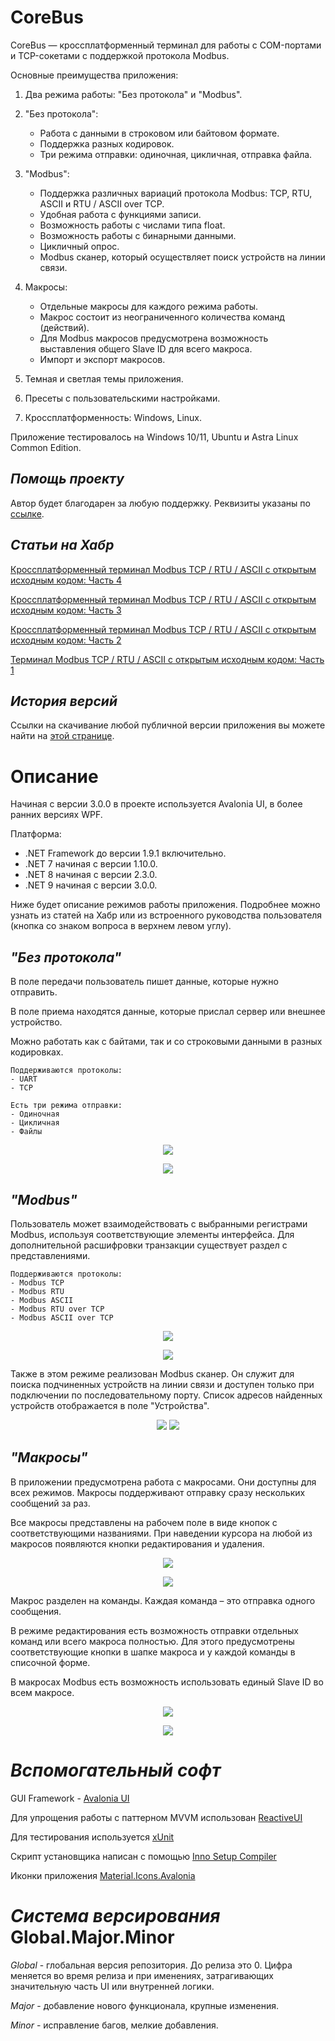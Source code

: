 # CoreBus
CoreBus — кроссплатформенный терминал для работы с COM-портами и TCP-сокетами с поддержкой протокола Modbus.

Основные преимущества приложения:

1. Два режима работы: "Без протокола" и "Modbus".

2. "Без протокола":
   * Работа с данными в строковом или байтовом формате.
   * Поддержка разных кодировок.
   * Три режима отправки: одиночная, цикличная, отправка файла.

3. "Modbus":
   * Поддержка различных вариаций протокола Modbus: TCP, RTU, ASCII и RTU / ASCII over TCP.
   * Удобная работа с функциями записи.
   * Возможность работы с числами типа float.
   * Возможность работы с бинарными данными.
   * Цикличный опрос.
   * Modbus сканер, который осуществляет поиск устройств на линии связи.

5. Макросы:
   * Отдельные макросы для каждого режима работы.
   * Макрос состоит из неограниченного количества команд (действий).
   * Для Modbus макросов предусмотрена возможность выставления общего Slave ID для всего макроса.
   * Импорт и экспорт макросов.

6. Темная и светлая темы приложения.

7. Пресеты с пользовательскими настройками.

8. Кроссплатформенность: Windows, Linux.

Приложение тестировалось на Windows 10/11, Ubuntu и Astra Linux Common Edition.

## *Помощь проекту*
Автор будет благодарен за любую поддержку. Реквизиты указаны по [ссылке](https://andreyabdulkayumov.github.io/TerminalProgram_Website/donate.html).

## *Статьи на Хабр*

[Кроссплатформенный терминал Modbus TCP / RTU / ASCII с открытым исходным кодом: Часть 4](https://habr.com/ru/articles/895692/)

[Кроссплатформенный терминал Modbus TCP / RTU / ASCII с открытым исходным кодом: Часть 3](https://habr.com/ru/articles/871788/)

[Кроссплатформенный терминал Modbus TCP / RTU / ASCII с открытым исходным кодом: Часть 2](https://habr.com/ru/articles/854824/)

[Терминал Modbus TCP / RTU / ASCII с открытым исходным кодом: Часть 1](https://habr.com/ru/articles/795387/)

## *История версий*

Ссылки на скачивание любой публичной версии приложения вы можете найти на [этой странице](https://andreyabdulkayumov.github.io/TerminalProgram_Website/downloads.html).

# Описание
Начиная с версии 3.0.0 в проекте используется Avalonia UI, в более ранних версиях WPF.

Платформа:
- .NET Framework до версии 1.9.1 включительно.
- .NET 7 начиная с версии 1.10.0.
- .NET 8 начиная с версии 2.3.0.
- .NET 9 начиная с версии 3.0.0.

Ниже будет описание режимов работы приложения. Подробнее можно узнать из статей на Хабр или из встроенного руководства пользователя (кнопка со знаком вопроса в верхнем левом углу). 

## *"Без протокола"*
В поле передачи пользователь пишет данные, которые нужно отправить. 

В поле приема находятся данные, которые прислал сервер или внешнее устройство. 


Можно работать как с байтами, так и со строковыми данными в разных кодировках.


	Поддерживаются протоколы: 
	- UART
	- TCP

	Есть три режима отправки: 
	- Одиночная
	- Цикличная
	- Файлы

<p align="center">
  <img src="https://github.com/user-attachments/assets/c9ddfaa7-ddba-48db-8819-dcd7a2bcc9c7"/>
</p>

<p align="center">
  <img src="https://github.com/user-attachments/assets/d6cf386a-efe6-47ea-b405-32be7eddaec0"/>
</p>

## *"Modbus"*
Пользователь может взаимодействовать с выбранными регистрами Modbus, используя соответствующие элементы интерфейса. Для дополнительной расшифровки транзакции существует раздел с представлениями.

	Поддерживаются протоколы: 
	- Modbus TCP
	- Modbus RTU
 	- Modbus ASCII
  	- Modbus RTU over TCP
 	- Modbus ASCII over TCP

<p align="center">
  <img src="https://github.com/user-attachments/assets/654d4dbf-a9ec-4e22-9042-22d528e6cc77"/>
</p>

<p align="center">
  <img src="https://github.com/user-attachments/assets/0708033f-b14a-421e-a542-0f35e90a3c70"/>
</p>

Также в этом режиме реализован Modbus сканер. Он служит для поиска подчиненных устройств на линии связи и доступен только при подключении по последовательному порту.
Список адресов найденных устройств отображается в поле "Устройства".

<p align="center">
  <img src="https://github.com/user-attachments/assets/b31e536b-c224-4ed6-9505-799a8b209765"/>
  <img src="https://github.com/user-attachments/assets/db025621-c7ae-4fb2-a35c-f4297c359eed"/>
</p>

## *"Макросы"*

В приложении предусмотрена работа с макросами. Они доступны для всех режимов. Макросы поддерживают отправку сразу нескольких сообщений за раз. 


Все макросы представлены на рабочем поле в виде кнопок с соответствующими названиями. 
При наведении курсора на любой из макросов появляются кнопки редактирования и удаления.

<p align="center">
  <img src="https://github.com/user-attachments/assets/3c8e565a-d0cb-4d12-b240-11ac016c1abd"/>
</p>

<p align="center">
  <img src="https://github.com/user-attachments/assets/81fee370-8128-40c8-a306-0679d92f1b68"/>
</p>

Макрос разделен на команды. Каждая команда – это отправка одного сообщения.


В режиме редактирования есть возможность отправки отдельных команд или всего макроса полностью. 
Для этого предусмотрены соответствующие кнопки в шапке макроса и у каждой команды в списочной форме.


В макросах Modbus есть возможность использовать единый Slave ID во всем макросе.

<p align="center">
  <img src="https://github.com/user-attachments/assets/55327425-509c-45fc-b15e-aefa56a86972"/>
</p>

<p align="center">
  <img src="https://github.com/user-attachments/assets/aa69326d-b260-44d7-8617-58ef4b9c54c7"/>
</p>

# *Вспомогательный софт*
GUI Framework - [Avalonia UI](https://avaloniaui.net/)

Для упрощения работы с паттерном MVVM использован [ReactiveUI](https://www.reactiveui.net/)

Для тестирования используется [xUnit](https://xunit.net/)

Скрипт установщика написан с помощью [Inno Setup Compiler](https://jrsoftware.org/isdl.php)

Иконки приложения [Material.Icons.Avalonia](https://github.com/AvaloniaUtils/Material.Icons.Avalonia/)

# *Система версирования* Global.Major.Minor

*Global* - глобальная версия репозитория. До релиза это 0. Цифра меняется во время релиза и при именениях, затрагивающих значительную часть UI или внутренней логики.

*Major* - добавление нового функционала, крупные изменения.

*Minor* - исправление багов, мелкие добавления.
